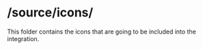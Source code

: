 # /source/icons/

This folder contains the icons that are going to be included into the integration.

